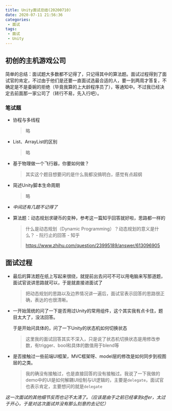 ```yaml
---
title: Unity面试总结(20200710)
date: 2020-07-11 21:56:36
categories:
 - 面试
tags:
 - 面试
 - Unity
---
```


## 初创的主机游戏公司

简单的总结：面试题大多数都不记得了，只记得其中的算法题。面试过程得到了面试官的肯定，不过由于他们是还要一直面试选最合适的人，要一到两周才答复，不确定是不是委婉的拒绝（毕竟我算的上大龄程序员了），等通知中。不过我已经决定去前面那一家公司了（转行不易，先入行吧）。

### 笔试题

- 协程与多线程

  > 略

- List、ArrayList的区别

  > 略

- 基于物理做一个飞行器，你要如何做？

  > 其实这个题目想要问的是什么我都没搞明白，感觉有点超纲
  
- 简述Unity脚本生命周期

  > 略

- *中间还有几题不记得了*


- 算法题：动态规划求硬币的变种，参考这一篇知乎回答就好啦，思路都一样的
  > 什么是动态规划（Dynamic Programming）？动态规划的意义是什么？ - 阮行止的回答 - 知乎
  >
  > https://www.zhihu.com/question/23995189/answer/613096905



## 面试过程

- 最后的算法题在纸上写起来很绕，就提前出去问可不可以用电脑来写那道题，面试官说讲思路就可以，于是就直接进面试了

  > 把动态规划的思路以及边界情况讲一遍后，面试官表示回答的思路很正确，表达的也很清晰。

- 一开始笼统的问了一下是否用过Unity的常用组件，这个其实我有点卡住，题目太大了，没法回答。

  于是开始问具体的，问了一下Unity的状态机如何切换状态

  > 这里我的面试回答其实不深入，只是说了状态机切换状态是用修改参数，有trigger、bool和具体的数值用于blend等

- 是否接触过一些前端UI框架，MVC框架呀、model层的修改是如何同步到视图层的之类。

  > 我的确没有接触过，也是直接回答的没有接触过。我说了一下我做的demo中的UI是如何解耦UI绘制与UI逻辑的，主要是`delegate`，面试官也表示肯定，主要想问的就是`delegate`

*这一次面试的其他细节反而也记不太清了。（应该是由于之前已经拿到offer，太过于开心，于是对这次面试并没有那么刻意的去记忆）*